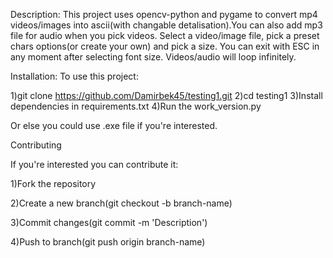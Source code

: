 Description:
This project uses opencv-python and pygame to convert mp4 videos/images into ascii(with changable detalisation).You can also add mp3 file for audio when you pick videos.
Select a video/image file, pick a preset chars options(or create your own) and pick a size. You can exit with ESC in any moment after selecting font size. Videos/audio will loop infinitely.

Installation:
To use this project:

1)git clone https://github.com/Damirbek45/testing1.git
2)cd testing1
3)Install dependencies in requirements.txt
4)Run the work_version.py

Or else you could use .exe file if you're interested.

Contributing

If you're interested you can contribute it:

1)Fork the repository

2)Create a new branch(git checkout -b branch-name)

3)Commit changes(git commit -m 'Description')

4)Push to branch(git push origin branch-name)
